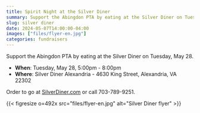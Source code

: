 ```yaml
--- 
title: Spirit Night at the Silver Diner
summary: Support the Abingdon PTA by eating at the Silver Diner on Tuesday, May 28.
slug: silver diner
date: 2024-05-07T14:00:00-04:00
images: ["files/flyer-en.jpg"]
categories: fundraisers
---
```


Support the Abingdon PTA by eating at the Silver Diner on Tuesday, May 28.

- **When**: Tuesday, May 28, 5:00pm - 8:00pm
- **Where**: Silver Diner Alexandria - 4630 King Street, Alexandria, VA 22302

Order to go at [SilverDiner.com](https://www.silverdiner.com) or call 703-789-9251.

{{< figresize o=492x src="files/flyer-en.jpg" alt="Silver Diner flyer" >}}
